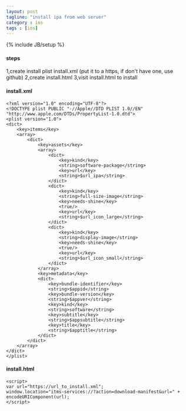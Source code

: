 ```yaml
---
layout: post
tagline: "install ipa from web server"
category : ios
tags : [ios]
---
```

{% include JB/setup %}

#### steps

1,create install plist install.xml (put it to a https, if don't have one, use github)
2,create install.html
3,visit install.html to install

#### install.xml
```
<?xml version="1.0" encoding="UTF-8"?>
<!DOCTYPE plist PUBLIC "-//Apple//DTD PLIST 1.0//EN" "http://www.apple.com/DTDs/PropertyList-1.0.dtd">
<plist version="1.0">
<dict>
	<key>items</key>
	<array>
		<dict>
			<key>assets</key>
			<array>
				<dict>
					<key>kind</key>
					<string>software-package</string>
					<key>url</key>
					<string>$url_ipa</string>
				</dict>
				<dict>
					<key>kind</key>
					<string>full-size-image</string>
					<key>needs-shine</key>
					<true/>
					<key>url</key>
					<string>$url_icon_large</string>
				</dict>
				<dict>
					<key>kind</key>
					<string>display-image</string>
					<key>needs-shine</key>
					<true/>
					<key>url</key>
					<string>$url_icon_small</string>
				</dict>
			</array>
			<key>metadata</key>
			<dict>
				<key>bundle-identifier</key>
				<string>$appid</string>
				<key>bundle-version</key>
				<string>$appver</string>
				<key>kind</key>
				<string>software</string>
				<key>subtitle</key>
				<string>$appsubtitle</string>
				<key>title</key>
				<string>$apptitle</string>
			</dict>
		</dict>
	</array>
</dict>
</plist>
```

#### install.html

```
<script>
var url="https://url_to_install.xml";
window.location="itms-services://?action=download-manifest&url=" + encodeURIComponent(url);
</script>
```
